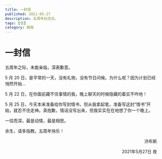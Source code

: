 ```yaml
---
title: 一封信
published: 2021-05-27
description: 五周年纪念日。
tags: [信]
category: 随笔
---
```


# 一封信

五周年之际，未能亲临，深表歉意。

5 月 20 日，是平常的一天，没有礼物，没有节日问候。为什么呢？因为计划已经悄然开始...

5 月 22 日，在你面前藏不住事情的我，晚上聊天的时候隐藏的着实不咋地！

5 月 25 日，今天本来准备给你写封情书，但从我拿起笔，准备写这封“情书”开始，就忍不住走神。真抱歉，情话没写出来，但我实实在在地想了你一个晚上。

一往而深，最是动情，最是相思。

余生，请多指教。五周年快乐！

<p class="mt-2 text-foreground/65" align="right">洪布斯</p>
<p class="mt-2 text-foreground/65" align="right">2021年5月27日 夜</p>
